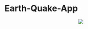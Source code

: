 # Earth-Quake-App

<p align="center">
<img src = "https://lh3.googleusercontent.com/xPlk5t5tYAkFDYbAhnAYnW8ZaT_eEqeE4bFLbhpdtySu2G_RpAU_6Xfk56-PeiB7nAEiQP9aXb8-BiEe_bKhBvpyHdhjMee5GKuT_wx9gVRJreXHBhGcSMqYMZS-0nzvfTE6zA12UQ=w2400" />
</p>
